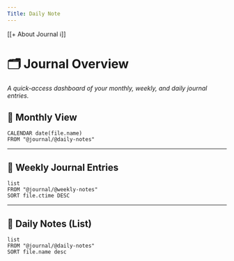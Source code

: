 ```yaml
---
Title: Daily Note
---
```

[[+ About Journal ℹ️]]

# 🗂️ Journal Overview

_A quick-access dashboard of your monthly, weekly, and daily journal entries._


## 📅 Monthly View

```dataview
CALENDAR date(file.name)
FROM "@journal/@daily-notes"
```
---

## 📒 Weekly Journal Entries

```dataview
list
FROM "@journal/@weekly-notes"
SORT file.ctime DESC
```

---

## 📑 Daily Notes (List)

```dataview
list
FROM "@journal/@daily-notes"
SORT file.name desc
```
